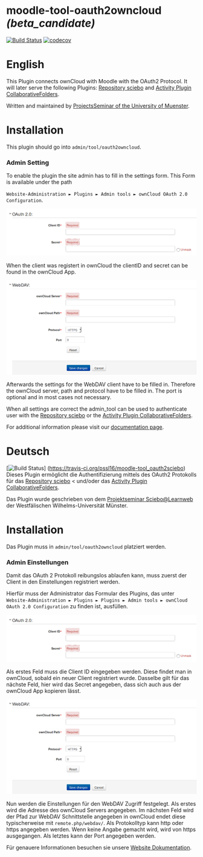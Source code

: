 # moodle-tool-oauth2owncloud *(beta_candidate)*

[![Build Status](https://travis-ci.org/pssl16/moodle-tool_oauth2owncloud.svg?branch=master)](https://travis-ci.org/pssl16/moodle-tool_oauth2owncloud)
[![codecov](https://codecov.io/gh/pssl16/moodle-tool_oauth2owncloud/branch/master/graph/badge.svg)](https://codecov.io/gh/pssl16/moodle-tool_oauth2owncloud)

# English

This Plugin connects ownCloud with Moodle with the OAuth2 Protocol. It will later serve the following Plugins:
[Repository sciebo](https://github.com/pssl16/moodle-repository_sciebo) and 
[Activity Plugin CollaborativeFolders](https://github.com/pssl16/moodle-mod_collaborativefolders).

Written and maintained by
[ProjectsSeminar of the University of Muenster](https://github.com/pssl16).
# Installation
This plugin should go into `admin/tool/oauth2owncloud`. 

### Admin Setting

To enable the plugin the site admin has to fill in the settings form. This Form is available under the path
 
 `Website-Administration ► Plugins ► Admin tools ► ownCloud OAuth 2.0 Configuration`.

![Plugin-Struktur](pix/OAuth2Form.png)

When the client was registert in ownCloud the clientID and secret can be found in the ownCloud App.

![Plugin-Struktur](pix/WebDAVForm.png)

Afterwards the settings for the WebDAV client have to be filled in.
Therefore the ownCloud server, path and protocol have to be filled in. The port is optional and in most cases not necessary.

When all settings are correct the admin_tool can be used to authenticate user with the [Repository sciebo](https://github.com/pssl16/moodle-repository_sciebo) or the
[Activity Plugin CollaborativeFolders](https://github.com/pssl16/moodle-mod_collaborativefolders).

For additional information please visit our [documentation page](https://pssl16.github.io).

# Deutsch
[![Build Status](https://travis-ci.org/pssl16/moodle-tool_oauth2owncloud.svg?branch=master)]
(https://travis-ci.org/pssl16/moodle-tool_oauth2sciebo)</br>
Dieses Plugin ermöglicht die Authentifizierung mittels des OAuth2 Protokolls für das [Repository sciebo](https://github.com/pssl16/moodle-repository_sciebo) <
und/oder das
[Activity Plugin CollaborativeFolders](https://github.com/pssl16/moodle-mod_collaborativefolders).

Das Plugin wurde geschrieben von dem [Projektseminar Sciebo@Learnweb](https://github.com/pssl16) der Westfälischen Wilhelms-Universität Münster.
# Installation
 Das Plugin muss in `admin/tool/oauth2owncloud` platziert werden.

### Admin Einstellungen

Damit das OAuth 2 Protokoll reibungslos ablaufen kann, muss zuerst der Client in den Einstellungen registriert werden.

Hierfür muss der Administrator das Formular des Plugins, das unter `Website-Administration ► Plugins ► Plugins ► Admin tools ► ownCloud OAuth 2.0 Configuration` zu finden ist, ausfüllen.

![Plugin-Struktur](pix/OAuth2Form.png)

Als erstes Feld muss die Client ID eingegeben werden. Diese findet man in ownCloud, sobald ein neuer Client registriert wurde. Dasselbe gilt für das nächste Feld, hier wird das Secret angegeben, dass sich auch aus der ownCloud App kopieren lässt.

![Plugin-Struktur](pix/WebDAVForm.png)

Nun werden die Einstellungen für den WebDAV Zugriff festgelegt.
Als erstes wird die Adresse des ownCloud Servers angegeben.
Im nächsten Feld wird der Pfad zur WebDAV Schnittstelle angegeben in ownCloud endet diese typischerweise mit `remote.php/webdav/`.
Als Protokolltyp kann http oder https angegeben werden. Wenn keine Angabe gemacht wird, wird von https ausgegangen.
Als letztes kann der Port angegeben werden.

Für genauere Informationen besuchen sie unsere [Website Dokumentation](https://pssl16.github.io).